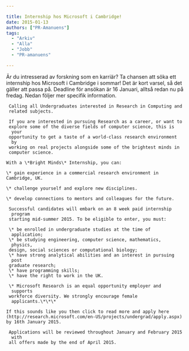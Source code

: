 ```yaml
---

title: Internship hos Microsoft i Cambridge!
date: 2015-01-13
authors: ["PR-Amanuens"]
tags:
  - "Arkiv"
  - "Alla"
  - "Jobb"
  - "PR-amanuens"

---
```


Är du intresserad av forskning som en karriär? Ta chansen att söka ett
internship hos Microsoft i Cambridge i sommar! Det är kort varsel, så
det gäller att passa på. Deadline för ansökan är 16 Januari, alltså
redan nu på fredag. Nedan följer mer specifik information.

     Calling all Undergraduates interested in Research in Computing and
     related subjects.

     If you are interested in pursuing Research as a career, or want to
     explore some of the diverse fields of computer science, this is
      your
     opportunity to get a taste of a world-class research environment
      by
     working on real projects alongside some of the brightest minds in
     computer science.

    With a \*Bright Minds\* Internship, you can:

    \* gain experience in a commercial research environment in
    Cambridge, UK.

    \* challenge yourself and explore new disciplines.

    \* develop connections to mentors and colleagues for the future.

     Successful candidates will embark on an 8 week paid internship
      program
     starting mid-summer 2015. To be eligible to enter, you must:

     \* be enrolled in undergraduate studies at the time of
      application;
     \* be studying engineering, computer science, mathematics,
      physics,
     design, social sciences or computational biology;
     \* have strong analytical abilities and an interest in pursuing
      post
     graduate research;
     \* have programming skills;
     \* have the right to work in the UK.

     \* Microsoft Research is an equal opportunity employer and
      supports
     workforce diversity. We strongly encourage female
      applicants.\*\*\*

    If this sounds like you then click to read more and apply here
    (http://research.microsoft.com/en-US/projects/undergrad/apply.aspx)
    by 16th January 2015.

     Applications will be reviewed throughout January and February 2015
      with
     all offers made by the end of April 2015.